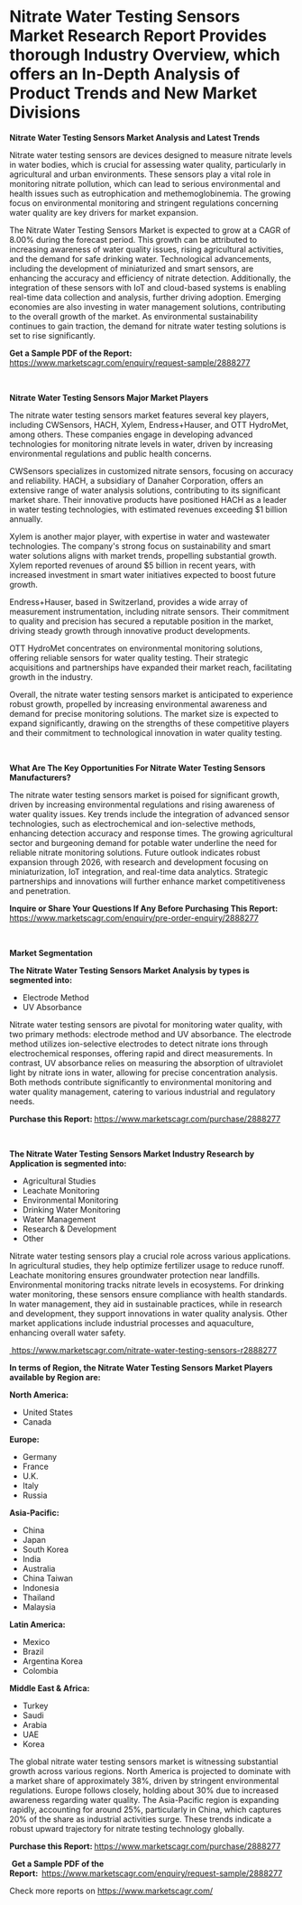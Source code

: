 <p><h1>Nitrate Water Testing Sensors Market Research Report Provides thorough Industry Overview, which offers an In-Depth Analysis of Product Trends and New Market Divisions</h1></p><p><strong>Nitrate Water Testing Sensors Market Analysis and Latest Trends</strong></p>
<p><p>Nitrate water testing sensors are devices designed to measure nitrate levels in water bodies, which is crucial for assessing water quality, particularly in agricultural and urban environments. These sensors play a vital role in monitoring nitrate pollution, which can lead to serious environmental and health issues such as eutrophication and methemoglobinemia. The growing focus on environmental monitoring and stringent regulations concerning water quality are key drivers for market expansion.</p><p>The Nitrate Water Testing Sensors Market is expected to grow at a CAGR of 8.00% during the forecast period. This growth can be attributed to increasing awareness of water quality issues, rising agricultural activities, and the demand for safe drinking water. Technological advancements, including the development of miniaturized and smart sensors, are enhancing the accuracy and efficiency of nitrate detection. Additionally, the integration of these sensors with IoT and cloud-based systems is enabling real-time data collection and analysis, further driving adoption. Emerging economies are also investing in water management solutions, contributing to the overall growth of the market. As environmental sustainability continues to gain traction, the demand for nitrate water testing solutions is set to rise significantly.</p></p>
<p><strong>Get a Sample PDF of the Report:&nbsp;</strong> <a href="https://www.marketscagr.com/enquiry/request-sample/2888277?utm_campaign=3135&utm_medium=2&utm_source=Github&utm_content=ia&utm_term=14032025&utm_id=nitrate-water-testing-sensors">https://www.marketscagr.com/enquiry/request-sample/2888277</a></p>
<p>&nbsp;</p>
<p><strong>Nitrate Water Testing Sensors Major Market Players</strong></p>
<p><p>The nitrate water testing sensors market features several key players, including CWSensors, HACH, Xylem, Endress+Hauser, and OTT HydroMet, among others. These companies engage in developing advanced technologies for monitoring nitrate levels in water, driven by increasing environmental regulations and public health concerns.</p><p>CWSensors specializes in customized nitrate sensors, focusing on accuracy and reliability. HACH, a subsidiary of Danaher Corporation, offers an extensive range of water analysis solutions, contributing to its significant market share. Their innovative products have positioned HACH as a leader in water testing technologies, with estimated revenues exceeding $1 billion annually. </p><p>Xylem is another major player, with expertise in water and wastewater technologies. The company's strong focus on sustainability and smart water solutions aligns with market trends, propelling substantial growth. Xylem reported revenues of around $5 billion in recent years, with increased investment in smart water initiatives expected to boost future growth.</p><p>Endress+Hauser, based in Switzerland, provides a wide array of measurement instrumentation, including nitrate sensors. Their commitment to quality and precision has secured a reputable position in the market, driving steady growth through innovative product developments. </p><p>OTT HydroMet concentrates on environmental monitoring solutions, offering reliable sensors for water quality testing. Their strategic acquisitions and partnerships have expanded their market reach, facilitating growth in the industry.</p><p>Overall, the nitrate water testing sensors market is anticipated to experience robust growth, propelled by increasing environmental awareness and demand for precise monitoring solutions. The market size is expected to expand significantly, drawing on the strengths of these competitive players and their commitment to technological innovation in water quality testing.</p></p>
<p>&nbsp;</p>
<p><strong>What Are The Key Opportunities For Nitrate Water Testing Sensors Manufacturers?</strong></p>
<p><p>The nitrate water testing sensors market is poised for significant growth, driven by increasing environmental regulations and rising awareness of water quality issues. Key trends include the integration of advanced sensor technologies, such as electrochemical and ion-selective methods, enhancing detection accuracy and response times. The growing agricultural sector and burgeoning demand for potable water underline the need for reliable nitrate monitoring solutions. Future outlook indicates robust expansion through 2026, with research and development focusing on miniaturization, IoT integration, and real-time data analytics. Strategic partnerships and innovations will further enhance market competitiveness and penetration.</p></p>
<p><strong>Inquire or Share Your Questions If Any Before Purchasing This Report:</strong> <a href="https://www.marketscagr.com/enquiry/pre-order-enquiry/2888277?utm_campaign=3135&utm_medium=2&utm_source=Github&utm_content=ia&utm_term=14032025&utm_id=nitrate-water-testing-sensors">https://www.marketscagr.com/enquiry/pre-order-enquiry/2888277</a></p>
<p>&nbsp;</p>
<p><strong>Market Segmentation</strong></p>
<p><strong>The Nitrate Water Testing Sensors Market Analysis by types is segmented into:</strong></p>
<p><ul><li>Electrode Method</li><li>UV Absorbance</li></ul></p>
<p><p>Nitrate water testing sensors are pivotal for monitoring water quality, with two primary methods: electrode method and UV absorbance. The electrode method utilizes ion-selective electrodes to detect nitrate ions through electrochemical responses, offering rapid and direct measurements. In contrast, UV absorbance relies on measuring the absorption of ultraviolet light by nitrate ions in water, allowing for precise concentration analysis. Both methods contribute significantly to environmental monitoring and water quality management, catering to various industrial and regulatory needs.</p></p>
<p><strong>Purchase this Report:&nbsp;</strong><a href="https://www.marketscagr.com/purchase/2888277?utm_campaign=3135&utm_medium=2&utm_source=Github&utm_content=ia&utm_term=14032025&utm_id=nitrate-water-testing-sensors">https://www.marketscagr.com/purchase/2888277</a></p>
<p>&nbsp;</p>
<p><strong>The Nitrate Water Testing Sensors Market Industry Research by Application is segmented into:</strong></p>
<p><ul><li>Agricultural Studies</li><li>Leachate Monitoring</li><li>Environmental Monitoring</li><li>Drinking Water Monitoring</li><li>Water Management</li><li>Research & Development</li><li>Other</li></ul></p>
<p><p>Nitrate water testing sensors play a crucial role across various applications. In agricultural studies, they help optimize fertilizer usage to reduce runoff. Leachate monitoring ensures groundwater protection near landfills. Environmental monitoring tracks nitrate levels in ecosystems. For drinking water monitoring, these sensors ensure compliance with health standards. In water management, they aid in sustainable practices, while in research and development, they support innovations in water quality analysis. Other market applications include industrial processes and aquaculture, enhancing overall water safety.</p></p>
<p><a href="https://www.marketscagr.com/nitrate-water-testing-sensors-r2888277?utm_campaign=3135&utm_medium=2&utm_source=Github&utm_content=ia&utm_term=14032025&utm_id=nitrate-water-testing-sensors">&nbsp;https://www.marketscagr.com/nitrate-water-testing-sensors-r2888277</a></p>
<p><strong>In terms of Region, the Nitrate Water Testing Sensors Market Players available by Region are:</strong></p>
<p>
    <p> <strong> North America: </strong>
        <ul>
            <li>United States</li>
            <li>Canada</li>
        </ul>
        </p> 
    <p> <strong> Europe: </strong>
        <ul>
            <li>Germany</li>
            <li>France</li>
            <li>U.K.</li>
            <li>Italy</li>
            <li>Russia</li>
        </ul>
        </p> 
    <p> <strong> Asia-Pacific: </strong>
        <ul>
            <li>China</li>
            <li>Japan</li>
            <li>South Korea</li>
            <li>India</li>
            <li>Australia</li>
            <li>China Taiwan</li>
            <li>Indonesia</li>
            <li>Thailand</li>
            <li>Malaysia</li>
        </ul>
        </p> 
    <p> <strong> Latin America: </strong>
        <ul>
            <li>Mexico</li>
            <li>Brazil</li>
            <li>Argentina Korea</li>
            <li>Colombia</li>
        </ul>
        </p> 
    <p> <strong> Middle East & Africa: </strong>
        <ul>
            <li>Turkey</li>
            <li>Saudi</li>
            <li>Arabia</li>
            <li>UAE</li>
            <li>Korea</li>
        </ul>
    </p>
    </p>
<p><p>The global nitrate water testing sensors market is witnessing substantial growth across various regions. North America is projected to dominate with a market share of approximately 38%, driven by stringent environmental regulations. Europe follows closely, holding about 30% due to increased awareness regarding water quality. The Asia-Pacific region is expanding rapidly, accounting for around 25%, particularly in China, which captures 20% of the share as industrial activities surge. These trends indicate a robust upward trajectory for nitrate testing technology globally.</p></p>
<p><strong>Purchase this Report: </strong><a href="https://www.marketscagr.com/purchase/2888277?utm_campaign=3135&utm_medium=2&utm_source=Github&utm_content=ia&utm_term=14032025&utm_id=nitrate-water-testing-sensors">https://www.marketscagr.com/purchase/2888277</a></p>
<p>&nbsp;<strong>Get a Sample PDF of the Report:&nbsp;&nbsp;</strong><a href="https://www.marketscagr.com/enquiry/request-sample/2888277?utm_campaign=3135&utm_medium=2&utm_source=Github&utm_content=ia&utm_term=14032025&utm_id=nitrate-water-testing-sensors">https://www.marketscagr.com/enquiry/request-sample/2888277</a></p>
<p><strong></strong></p>
<p>Check more reports on <a href="https://www.marketscagr.com/?utm_campaign=3135&utm_medium=2&utm_source=Github&utm_content=ia&utm_term=14032025&utm_id=nitrate-water-testing-sensors">https://www.marketscagr.com/</a></p>